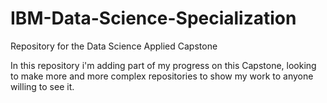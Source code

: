 # IBM-Data-Science-Specialization
Repository for the Data Science Applied Capstone

In this repository i'm adding part of my progress on this Capstone, looking to make more and more complex repositories to show my work to anyone willing to see it.
